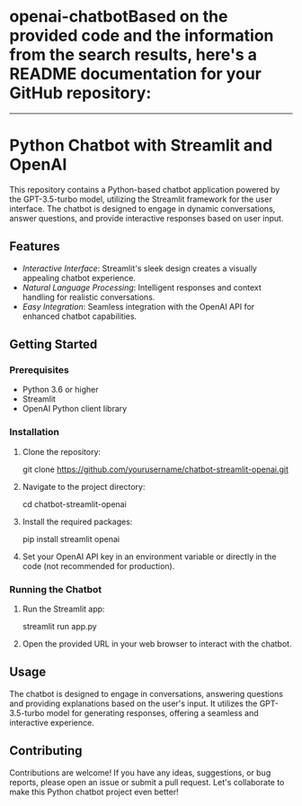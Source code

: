 # openai-chatbotBased on the provided code and the information from the search results, here's a README documentation for your GitHub repository:

---

# Python Chatbot with Streamlit and OpenAI

This repository contains a Python-based chatbot application powered by the GPT-3.5-turbo model, utilizing the Streamlit framework for the user interface. The chatbot is designed to engage in dynamic conversations, answer questions, and provide interactive responses based on user input.

## Features

- *Interactive Interface*: Streamlit's sleek design creates a visually appealing chatbot experience.
- *Natural Language Processing*: Intelligent responses and context handling for realistic conversations.
- *Easy Integration*: Seamless integration with the OpenAI API for enhanced chatbot capabilities.

## Getting Started

### Prerequisites

- Python 3.6 or higher
- Streamlit
- OpenAI Python client library

### Installation

1. Clone the repository:
   
   git clone https://github.com/yourusername/chatbot-streamlit-openai.git
   
2. Navigate to the project directory:
   
   cd chatbot-streamlit-openai
   
3. Install the required packages:
   
   pip install streamlit openai
   
4. Set your OpenAI API key in an environment variable or directly in the code (not recommended for production).

### Running the Chatbot

1. Run the Streamlit app:
   
   streamlit run app.py
   
2. Open the provided URL in your web browser to interact with the chatbot.

## Usage

The chatbot is designed to engage in conversations, answering questions and providing explanations based on the user's input. It utilizes the GPT-3.5-turbo model for generating responses, offering a seamless and interactive experience.

## Contributing

Contributions are welcome! If you have any ideas, suggestions, or bug reports, please open an issue or submit a pull request. Let's collaborate to make this Python chatbot project even better!
